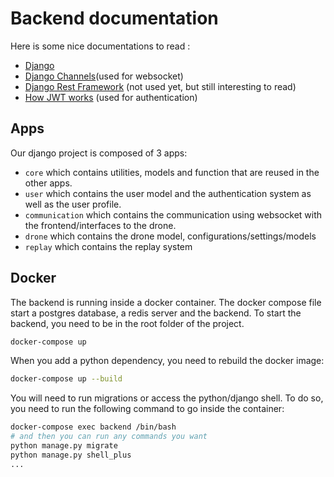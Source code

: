 # Backend documentation

Here is some nice documentations to read :

- [Django](https://docs.djangoproject.com/en/4.2/)
- [Django Channels](https://channels.readthedocs.io/en/stable/)(used for websocket)
- [Django Rest Framework](https://www.django-rest-framework.org/) (not used yet, but still interesting to read)
- [How JWT works](https://sureshdsk.dev/how-json-web-token-jwt-authentication-works/) (used for authentication)

## Apps

Our django project is composed of 3 apps:

- `core` which contains utilities, models and function that are reused in the other apps.
- `user` which contains the user model and the authentication system as well as the user profile.
- `communication` which contains the communication using websocket with the frontend/interfaces to the drone.
- `drone` which contains the drone model, configurations/settings/models
- `replay` which contains the replay system

## Docker

The backend is running inside a docker container.
The docker compose file start a postgres database, a redis server and the backend.
To start the backend, you need to be in the root folder of the project.

```bash
docker-compose up
```

When you add a python dependency, you need to rebuild the docker image:

```bash
docker-compose up --build
```

You will need to run migrations or access the python/django shell. To do so, you need to run the following command to go
inside the container:

```bash
docker-compose exec backend /bin/bash
# and then you can run any commands you want
python manage.py migrate
python manage.py shell_plus
...
```
